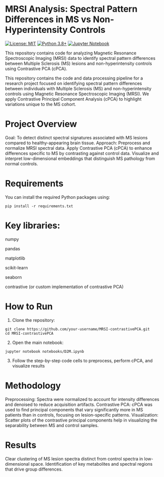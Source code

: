 # MRSI Analysis: Spectral Pattern Differences in MS vs Non-Hyperintensity Controls
[![License: MIT](https://img.shields.io/badge/License-MIT-yellow.svg)](LICENSE)
[![Python 3.8+](https://img.shields.io/badge/Python-3.8%2B-blue.svg)](https://www.python.org/downloads/)
[![Jupyter Notebook](https://img.shields.io/badge/Notebook-Jupyter-orange.svg)](https://jupyter.org/)

This repository contains code for analyzing Magnetic Resonance Spectroscopic Imaging (MRSI) data to identify spectral pattern differences between Multiple Sclerosis (MS) lesions and non-hyperintensity controls using Contrastive PCA (cPCA).

This repository contains the code and data processing pipeline for a research project focused on identifying spectral pattern differences between individuals with Multiple Sclerosis (MS) and non-hyperintensity controls using Magnetic Resonance Spectroscopic Imaging (MRSI). We apply Contrastive Principal Component Analysis (cPCA) to highlight variations unique to the MS cohort.

# Project Overview
Goal:
To detect distinct spectral signatures associated with MS lesions compared to healthy-appearing brain tissue.
Approach:
Preprocess and normalize MRSI spectral data.
Apply Contrastive PCA (cPCA) to enhance differences specific to MS by contrasting against control data.
Visualize and interpret low-dimensional embeddings that distinguish MS pathology from normal controls.

# Requirements

You can install the required Python packages using:

```
pip install -r requirements.txt
```

# Key libraries:
numpy

pandas

matplotlib

scikit-learn

seaborn

contrastive (or custom implementation of contrastive PCA)

# How to Run

1. Clone the repository:
```
git clone https://github.com/your-username/MRSI-contrastivePCA.git
cd MRSI-contrastivePCA
```
2. Open the main notebook:
```
jupyter notebook notebooks/D2M.ipynb
```
3. Follow the step-by-step code cells to preprocess, perform cPCA, and visualize results

# Methodology
Preprocessing:
Spectra were normalized to account for intensity differences and denoised to reduce acquisition artifacts.
Contrastive PCA:
cPCA was used to find principal components that vary significantly more in MS patients than in controls, focusing on lesion-specific patterns.
Visualization:
Scatter plots of the contrastive principal components help in visualizing the separability between MS and control samples.

# Results
Clear clustering of MS lesion spectra distinct from control spectra in low-dimensional space.
Identification of key metabolites and spectral regions that drive group differences.
